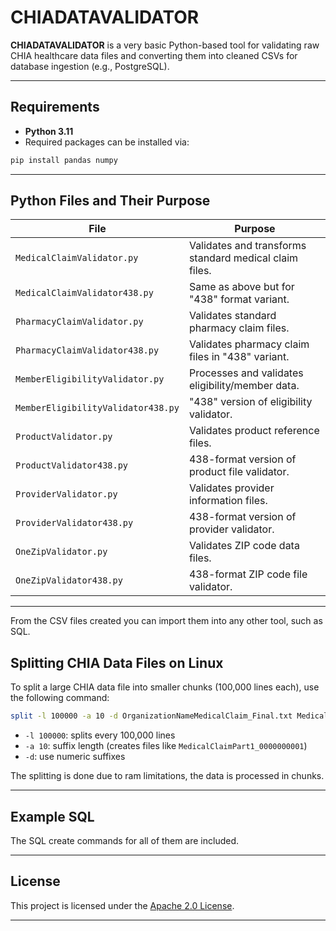 # CHIADATAVALIDATOR

**CHIADATAVALIDATOR** is a very basic Python-based tool for validating raw CHIA healthcare data files and converting them into cleaned CSVs for database ingestion (e.g., PostgreSQL).

---

## Requirements

* **Python 3.11**
* Required packages can be installed via:

```bash
pip install pandas numpy
```


---

## Python Files and Their Purpose

| File                               | Purpose                                                |
| ---------------------------------- | ------------------------------------------------------ |
| `MedicalClaimValidator.py`         | Validates and transforms standard medical claim files. |
| `MedicalClaimValidator438.py`      | Same as above but for "438" format variant.            |
| `PharmacyClaimValidator.py`        | Validates standard pharmacy claim files.               |
| `PharmacyClaimValidator438.py`     | Validates pharmacy claim files in "438" variant.       |
| `MemberEligibilityValidator.py`    | Processes and validates eligibility/member data.       |
| `MemberEligibilityValidator438.py` | "438" version of eligibility validator.                |
| `ProductValidator.py`              | Validates product reference files.                     |
| `ProductValidator438.py`           | 438-format version of product file validator.          |
| `ProviderValidator.py`             | Validates provider information files.                  |
| `ProviderValidator438.py`          | 438-format version of provider validator.              |
| `OneZipValidator.py`               | Validates ZIP code data files.                         |
| `OneZipValidator438.py`            | 438-format ZIP code file validator.                    |

---

From the CSV files created you can import them into any other tool, such as SQL.

## Splitting CHIA Data Files on Linux

To split a large CHIA data file into smaller chunks (100,000 lines each), use the following command:

```bash
split -l 100000 -a 10 -d OrganizationNameMedicalClaim_Final.txt MedicalClaimPart1_
```

* `-l 100000`: splits every 100,000 lines
* `-a 10`: suffix length (creates files like `MedicalClaimPart1_0000000001`)
* `-d`: use numeric suffixes

The splitting is done due to ram limitations, the data is processed in chunks.

---

## Example SQL 

The SQL create commands for all of them are included.

---

## License

This project is licensed under the [Apache 2.0 License](LICENSE).

---

